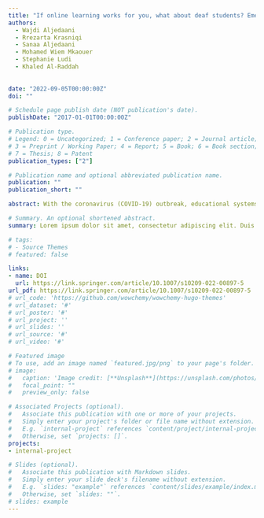 ```yaml
---
title: "If online learning works for you, what about deaf students? Emerging challenges of online learning for deaf and hearing-impaired students during COVID-19: a literature review"
authors:
  - Wajdi Aljedaani
  - Rrezarta Krasniqi
  - Sanaa Aljedaani
  - Mohamed Wiem Mkaouer
  - Stephanie Ludi
  - Khaled Al-Raddah
  
  
date: "2022-09-05T00:00:00Z"
doi: ""

# Schedule page publish date (NOT publication's date).
publishDate: "2017-01-01T00:00:00Z"

# Publication type.
# Legend: 0 = Uncategorized; 1 = Conference paper; 2 = Journal article;
# 3 = Preprint / Working Paper; 4 = Report; 5 = Book; 6 = Book section;
# 7 = Thesis; 8 = Patent
publication_types: ["2"]

# Publication name and optional abbreviated publication name.
publication: ""
publication_short: ""

abstract: With the coronavirus (COVID-19) outbreak, educational systems worldwide were abruptly affected and hampered, causing nearly total suspension of all in-person activities in schools, colleges, and universities. Government officials prohibited the physical gatherings in educational institutions to reduce the spread of the virus. Therefore, educational institutions have aggressively shifted to alternative learning methods and strategies such as online-based platforms—to seemingly avoid the disruption of education. However, the switch from the face-to-face setting to an entirely online setting introduced a series of challenges, especially for the deaf or hard-of-hearing students. Various recent studies have revealed the underlying infrastructure used by academic institutions may not be suitable for students with hearing impairments.

# Summary. An optional shortened abstract.
summary: Lorem ipsum dolor sit amet, consectetur adipiscing elit. Duis posuere tellus ac convallis placerat. Proin tincidunt magna sed ex sollicitudin condimentum.

# tags:
# - Source Themes
# featured: false

links:
- name: DOI
  url: https://link.springer.com/article/10.1007/s10209-022-00897-5
url_pdf: https://link.springer.com/article/10.1007/s10209-022-00897-5
# url_code: 'https://github.com/wowchemy/wowchemy-hugo-themes'
# url_dataset: '#'
# url_poster: '#'
# url_project: ''
# url_slides: ''
# url_source: '#'
# url_video: '#'

# Featured image
# To use, add an image named `featured.jpg/png` to your page's folder. 
# image:
#   caption: 'Image credit: [**Unsplash**](https://unsplash.com/photos/s9CC2SKySJM)'
#   focal_point: ""
#   preview_only: false

# Associated Projects (optional).
#   Associate this publication with one or more of your projects.
#   Simply enter your project's folder or file name without extension.
#   E.g. `internal-project` references `content/project/internal-project/index.md`.
#   Otherwise, set `projects: []`.
projects:
- internal-project

# Slides (optional).
#   Associate this publication with Markdown slides.
#   Simply enter your slide deck's filename without extension.
#   E.g. `slides: "example"` references `content/slides/example/index.md`.
#   Otherwise, set `slides: ""`.
# slides: example
---
```


<!-- {{% callout note %}}
Create your slides in Markdown - click the *Slides* button to check out the example.
{{% /callout %}}

Supplementary notes can be added here, including [code, math, and images](https://wowchemy.com/docs/writing-markdown-latex/). -->
